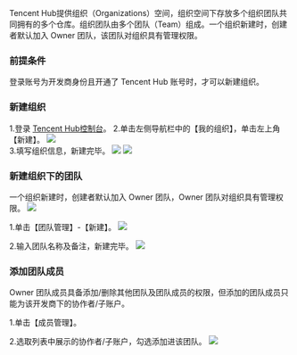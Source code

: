 
Tencent Hub提供组织（Organizations）空间，组织空间下存放多个组织团队共同拥有的多个仓库。组织团队由多个团队（Team）组成。一个组织新建时，创建者默认加入 Owner 团队，该团队对组织具有管理权限。

### 前提条件
登录账号为开发商身份且开通了 Tencent Hub 账号时，才可以新建组织。

### 新建组织
   
   1.登录 [Tencent Hub控制台](https://console.cloud.tencent.com/tencenthub/store/registry)。
   2.单击左侧导航栏中的【我的组织】，单击左上角【新建】。
   ![](https://main.qcloudimg.com/raw/cbf40d64a410571ce70fbca80d2db2b2.png)   
   3.填写组织信息，新建完毕。
   ![](https://main.qcloudimg.com/raw/a94aa1e0ada39d741ceecbd548ee26b8.png)
   ![](https://main.qcloudimg.com/raw/63c91167157521fa5f924cf7d7d53799.png)


### 新建组织下的团队
一个组织新建时，创建者默认加入 Owner 团队，Owner 团队对组织具有管理权限。
   ![](https://main.qcloudimg.com/raw/101ef810218fae6644bc57035b631efb.png)
   
   1.单击【团队管理】-【新建】。 
   ![](https://main.qcloudimg.com/raw/63c91167157521fa5f924cf7d7d53799.png)  
   
   2.输入团队名称及备注，新建完毕。
   ![](https://main.qcloudimg.com/raw/1f601f6631970428d7a4fd69653acfff.png)
   
### 添加团队成员
Owner 团队成员具备添加/删除其他团队及团队成员的权限，但添加的团队成员只能为该开发商下的协作者/子账户。
   
   1.单击【成员管理】。   
  
   2.选取列表中展示的协作者/子账户，勾选添加进该团队。
![](https://main.qcloudimg.com/raw/28299d69f0e7f8c4d2e8b0c74994b112.png)

